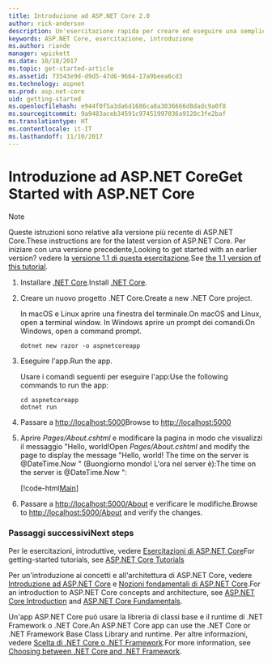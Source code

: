 ```yaml
---
title: Introduzione ad ASP.NET Core 2.0
author: rick-anderson
description: Un'esercitazione rapida per creare ed eseguire una semplice app Hello World usando ASP.NET Core.
keywords: ASP.NET Core, esercitazione, introduzione
ms.author: riande
manager: wpickett
ms.date: 10/18/2017
ms.topic: get-started-article
ms.assetid: 73543e9d-d9d5-47d6-9664-17a9beea6cd3
ms.technology: aspnet
ms.prod: asp.net-core
uid: getting-started
ms.openlocfilehash: e944f0f5a3da6d1686ca8a3036666d8dadc9a0f8
ms.sourcegitcommit: 9a9483aceb34591c97451997036a9120c3fe2baf
ms.translationtype: HT
ms.contentlocale: it-IT
ms.lasthandoff: 11/10/2017
---
```

# <a name="get-started-with-aspnet-core"></a><span data-ttu-id="95d35-104">Introduzione ad ASP.NET Core</span><span class="sxs-lookup"><span data-stu-id="95d35-104">Get Started with ASP.NET Core</span></span>

> [!NOTE]
> <span data-ttu-id="95d35-105">Queste istruzioni sono relative alla versione più recente di ASP.NET Core.</span><span class="sxs-lookup"><span data-stu-id="95d35-105">These instructions are for the latest version of ASP.NET Core.</span></span> <span data-ttu-id="95d35-106">Per iniziare con una versione precedente,</span><span class="sxs-lookup"><span data-stu-id="95d35-106">Looking to get started with an earlier version?</span></span> <span data-ttu-id="95d35-107">vedere la [versione 1.1 di questa esercitazione](xref:getting-started-1.1).</span><span class="sxs-lookup"><span data-stu-id="95d35-107">See [the 1.1 version of this tutorial](xref:getting-started-1.1).</span></span>

1. <span data-ttu-id="95d35-108">Installare [.NET Core](https://www.microsoft.com/net/core/).</span><span class="sxs-lookup"><span data-stu-id="95d35-108">Install [.NET Core](https://www.microsoft.com/net/core/).</span></span>

2. <span data-ttu-id="95d35-109">Creare un nuovo progetto .NET Core.</span><span class="sxs-lookup"><span data-stu-id="95d35-109">Create a new .NET Core project.</span></span>

   <span data-ttu-id="95d35-110">In macOS e Linux aprire una finestra del terminale.</span><span class="sxs-lookup"><span data-stu-id="95d35-110">On macOS and Linux, open a terminal window.</span></span> <span data-ttu-id="95d35-111">In Windows aprire un prompt dei comandi.</span><span class="sxs-lookup"><span data-stu-id="95d35-111">On Windows, open a command prompt.</span></span>

    ```terminal
    dotnet new razor -o aspnetcoreapp
    ```
    
4. <span data-ttu-id="95d35-112">Eseguire l'app.</span><span class="sxs-lookup"><span data-stu-id="95d35-112">Run the app.</span></span>

    <span data-ttu-id="95d35-113">Usare i comandi seguenti per eseguire l'app:</span><span class="sxs-lookup"><span data-stu-id="95d35-113">Use the following commands to run the app:</span></span>

    ```terminal
    cd aspnetcoreapp
    dotnet run
    ```

5. <span data-ttu-id="95d35-114">Passare a [http://localhost:5000](http://localhost:5000)</span><span class="sxs-lookup"><span data-stu-id="95d35-114">Browse to [http://localhost:5000](http://localhost:5000)</span></span>

6. <span data-ttu-id="95d35-115">Aprire *Pages/About.cshtml* e modificare la pagina in modo che visualizzi il messaggio "Hello, world!</span><span class="sxs-lookup"><span data-stu-id="95d35-115">Open *Pages/About.cshtml* and modify the page to display the message "Hello, world!</span></span> <span data-ttu-id="95d35-116">The time on the server is @DateTime.Now " (Buongiorno mondo! L'ora nel server è):</span><span class="sxs-lookup"><span data-stu-id="95d35-116">The time on the server is @DateTime.Now ":</span></span>

    [!code-html[Main](getting-started/sample/getting-started/about.cshtml?highlight=9&range=1-9)]

7. <span data-ttu-id="95d35-117">Passare a [http://localhost:5000/About](http://localhost:5000/About) e verificare le modifiche.</span><span class="sxs-lookup"><span data-stu-id="95d35-117">Browse to [http://localhost:5000/About](http://localhost:5000/About) and verify the changes.</span></span>

### <a name="next-steps"></a><span data-ttu-id="95d35-118">Passaggi successivi</span><span class="sxs-lookup"><span data-stu-id="95d35-118">Next steps</span></span>

<span data-ttu-id="95d35-119">Per le esercitazioni, introduttive, vedere [Esercitazioni di ASP.NET Core](tutorials/index.md)</span><span class="sxs-lookup"><span data-stu-id="95d35-119">For getting-started tutorials, see [ASP.NET Core Tutorials](tutorials/index.md)</span></span>

<span data-ttu-id="95d35-120">Per un'introduzione ai concetti e all'architettura di ASP.NET Core, vedere [Introduzione ad ASP.NET Core](index.md) e [Nozioni fondamentali di ASP.NET Core](fundamentals/index.md).</span><span class="sxs-lookup"><span data-stu-id="95d35-120">For an introduction to ASP.NET Core concepts and architecture, see [ASP.NET Core Introduction](index.md) and [ASP.NET Core Fundamentals](fundamentals/index.md).</span></span>

<span data-ttu-id="95d35-121">Un'app ASP.NET Core può usare la libreria di classi base e il runtime di .NET Framework o .NET Core.</span><span class="sxs-lookup"><span data-stu-id="95d35-121">An ASP.NET Core app can use the .NET Core or .NET Framework Base Class Library and runtime.</span></span> <span data-ttu-id="95d35-122">Per altre informazioni, vedere [Scelta di .NET Core o .NET Framework](https://docs.microsoft.com/dotnet/articles/standard/choosing-core-framework-server).</span><span class="sxs-lookup"><span data-stu-id="95d35-122">For more information, see [Choosing between .NET Core and .NET Framework](https://docs.microsoft.com/dotnet/articles/standard/choosing-core-framework-server).</span></span>
